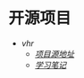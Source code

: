 # 开源项目

- *vhr*
    - [*项目源地址*](https://github.com/lenve/vhr)
    - [*学习笔记*](/backend/OpenSourceProjs/vhr/vhr_index.md)
